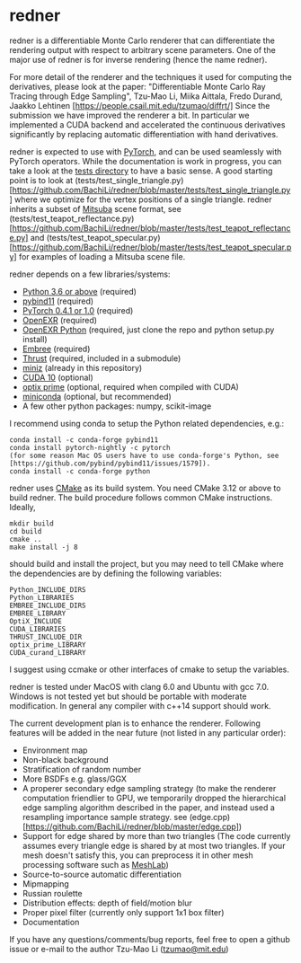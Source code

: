 # redner

redner is a differentiable Monte Carlo renderer that can differentiate the rendering output with respect to arbitrary scene parameters.
One of the major use of redner is for inverse rendering (hence the name redner).

For more detail of the renderer and the techniques it used for computing the derivatives, please
look at the paper:
"Differentiable Monte Carlo Ray Tracing through Edge Sampling", Tzu-Mao Li, Miika Aittala, Fredo Durand, Jaakko Lehtinen
[https://people.csail.mit.edu/tzumao/diffrt/]
Since the submission we have improved the renderer a bit. In particular we implemented a CUDA backend and accelerated
the continuous derivatives significantly by replacing automatic differentiation with hand derivatives.

redner is expected to use with [PyTorch](https://pytorch.org/), and can be used seamlessly with PyTorch operators.
While the documentation is work in progress, you can take a look at the [tests directory](tests) to have a basic sense.
A good starting point is to look at (tests/test_single_triangle.py)[https://github.com/BachiLi/redner/blob/master/tests/test_single_triangle.py] where we optimize for the vertex positions of a single triangle.
redner inherits a subset of [Mitsuba](http://www.mitsuba-renderer.org) scene format,
see (tests/test_teapot_reflectance.py)[https://github.com/BachiLi/redner/blob/master/tests/test_teapot_reflectance.py] and (tests/test_teapot_specular.py)[https://github.com/BachiLi/redner/blob/master/tests/test_teapot_specular.py] for examples of loading a Mitsuba scene file.

redner depends on a few libraries/systems:
- [Python 3.6 or above](https://www.python.org) (required)
- [pybind11](https://github.com/pybind/pybind11) (required)
- [PyTorch 0.4.1 or 1.0](https://pytorch.org) (required)
- [OpenEXR](https://github.com/openexr/openexr) (required)
- [OpenEXR Python](https://github.com/jamesbowman/openexrpython) (required, just clone the repo and python setup.py install)
- [Embree](https://embree.github.io) (required)
- [Thrust](https://thrust.github.io) (required, included in a submodule)
- [miniz](https://github.com/richgel999/miniz) (already in this repository)
- [CUDA 10](https://developer.nvidia.com/cuda-downloads) (optional)
- [optix prime](https://developer.nvidia.com/optix) (optional, required when compiled with CUDA)
- [miniconda](https://conda.io/miniconda.html) (optional, but recommended)
- A few other python packages: numpy, scikit-image

I recommend using conda to setup the Python related dependencies, e.g.:
```
conda install -c conda-forge pybind11
conda install pytorch-nightly -c pytorch
(for some reason Mac OS users have to use conda-forge's Python, see [https://github.com/pybind/pybind11/issues/1579]).
conda install -c conda-forge python
```

redner uses [CMake](https://cmake.org) as its build system. You need CMake 3.12 or above to build redner.
The build procedure follows common CMake instructions.
Ideally,
```
mkdir build
cd build
cmake ..
make install -j 8
```
should build and install the project, but you may need to tell CMake where the dependencies are by defining
the following variables:
```
Python_INCLUDE_DIRS
Python_LIBRARIES
EMBREE_INCLUDE_DIRS
EMBREE_LIBRARY
OptiX_INCLUDE
CUDA_LIBRARIES
THRUST_INCLUDE_DIR
optix_prime_LIBRARY
CUDA_curand_LIBRARY
```
I suggest using ccmake or other interfaces of cmake to setup the variables.

redner is tested under MacOS with clang 6.0 and Ubuntu with gcc 7.0. Windows is not tested yet but should be
portable with moderate modification. In general any compiler with c++14 support should work.

The current development plan is to enhance the renderer. Following features will be added in the near future (not listed in any particular order):
- Environment map
- Non-black background
- Stratification of random number
- More BSDFs e.g. glass/GGX
- A properer secondary edge sampling strategy 
  (to make the renderer computation friendlier to GPU, we temporarily dropped the hierarchical edge sampling algorithm described in the paper, and instead used a resampling importance sample strategy.
   see (edge.cpp)[https://github.com/BachiLi/redner/blob/master/edge.cpp])
- Support for edge shared by more than two triangles
  (The code currently assumes every triangle edge is shared by at most two triangles.
   If your mesh doesn't satisfy this, you can preprocess it in other mesh processing software such as [MeshLab](http://www.meshlab.net))
- Source-to-source automatic differentiation
- Mipmapping
- Russian roulette
- Distribution effects: depth of field/motion blur
- Proper pixel filter (currently only support 1x1 box filter)
- Documentation

If you have any questions/comments/bug reports, feel free to open a github issue or e-mail to the author
Tzu-Mao Li (tzumao@mit.edu)
